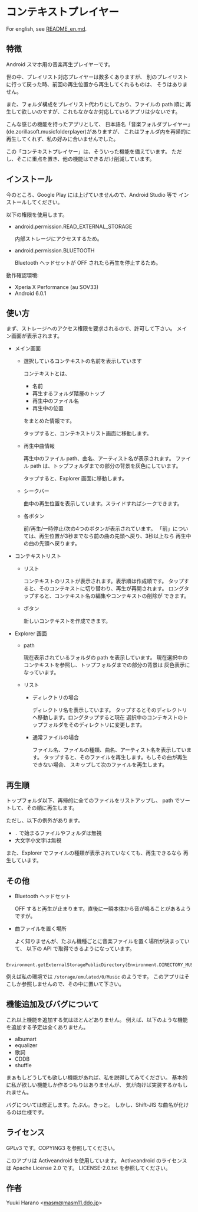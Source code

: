 # コンテキストプレイヤー

For english, see [README_en.md](README_en.md).

## 特徴

Android スマホ用の音楽再生プレイヤーです。

世の中、プレイリスト対応プレイヤーは数多くありますが、
別のプレイリストに行って戻った時、前回の再生位置から再生してくれるものは、
そうはありません。

また、フォルダ構成をプレイリスト代わりにしており、ファイルの path 順に
再生して欲しいのですが、これもなかなか対応しているアプリは少ないです。

こんな感じの機能を持ったアプリとして、
日本語名「音楽フォルダプレイヤー」(de.zorillasoft.musicfolderplayer)がありますが、
これはフォルダ内を再帰的に再生してくれず、私の好みに合いませんでした。

この「コンテキストプレイヤー」は、そういった機能を備えています。
ただし、そこに重点を置き、他の機能はできるだけ削減しています。

## インストール

今のところ、Google Play には上げていませんので、Android Studio 等で
インストールしてください。

以下の権限を使用します。
- android.permission.READ_EXTERNAL_STORAGE

  内部ストレージにアクセスするため。

- android.permission.BLUETOOTH

  Bluetooth ヘッドセットが OFF されたら再生を停止するため。

動作確認環境:
- Xperia X Performance (au SOV33)
- Android 6.0.1

## 使い方

まず、ストレージへのアクセス権限を要求されるので、許可して下さい。
メイン画面が表示されます。

- メイン画面

  - 選択しているコンテキストの名前を表示しています

    コンテキストとは、

      - 名前
      - 再生するフォルダ階層のトップ
      - 再生中のファイル名
      - 再生中の位置

    をまとめた情報です。

    タップすると、コンテキストリスト画面に移動します。

  - 再生中曲情報

    再生中のファイル path、曲名、アーティスト名が表示されます。
    ファイル path は、トップフォルダまでの部分の背景を灰色にしています。
    
    タップすると、Explorer 画面に移動します。

  - シークバー

    曲中の再生位置を表示しています。スライドすればシークできます。

  - 各ボタン

    前/再生/一時停止/次の4つのボタンが表示されています。
    「前」については、再生位置が3秒までなら前の曲の先頭へ戻り、3秒以上なら
    再生中の曲の先頭へ戻ります。

- コンテキストリスト

  - リスト

    コンテキストのリストが表示されます。表示順は作成順です。
    タップすると、そのコンテキストに切り替わり、再生が再開されます。
    ロングタップすると、コンテキスト名の編集やコンテキストの削除が
    できます。

  - ボタン

    新しいコンテキストを作成できます。

- Explorer 画面

  - path

    現在表示されているフォルダの path を表示しています。
    現在選択中のコンテキストを参照し、トップフォルダまでの部分の背景は
    灰色表示になっています。

  - リスト

    - ディレクトリの場合

      ディレクトリ名を表示しています。
      タップするとそのディレクトリへ移動します。ロングタップすると現在
      選択中のコンテキストのトップフォルダをそのディレクトリに変更します。

    - 通常ファイルの場合

      ファイル名、ファイルの種類、曲名、アーティスト名を表示しています。
      タップすると、そのファイルを再生します。もしその曲が再生できない場合、
      スキップして次のファイルを再生します。

## 再生順

トップフォルダ以下、再帰的に全てのファイルをリストアップし、
path でソートして、その順に再生します。

ただし、以下の例外があります。
- `.` で始まるファイルやフォルダは無視
- 大文字小文字は無視

また、Explorer でファイルの種類が表示されていなくても、再生できるなら
再生しています。

## その他

- Bluetooth ヘッドセット

  OFF すると再生が止まります。直後に一瞬本体から音が鳴ることがあるようですが。

- 曲ファイルを置く場所

  よく知りませんが、たぶん機種ごとに音楽ファイルを置く場所が決まっていて、
  以下の API で取得できるようになっています。
```
    Environment.getExternalStoragePublicDirectory(Environment.DIRECTORY_MUSIC);
```
  例えば私の環境では `/storage/emulated/0/Music` のようです。
  このアプリはそこしか参照しませんので、その中に置いて下さい。

## 機能追加及びバグについて

これ以上機能を追加する気はほとんどありません。
例えば、以下のような機能を追加する予定は全くありません。

- albumart
- equalizer
- 歌詞
- CDDB
- shuffle

まぁもしどうしても欲しい機能があれば、私を説得してみてください。
基本的に私が欲しい機能しか作るつもりはありませんが、
気が向けば実装するかもしれません。

バグについては修正します。たぶん。きっと。
しかし、Shift-JIS な曲名が化けるのは仕様です。

## ライセンス

GPLv3 です。COPYING3 を参照してください。

このアプリは Activeandroid を使用しています。
Activeandroid のライセンスは Apache License 2.0 です。
LICENSE-2.0.txt を参照してください。

## 作者

Yuuki Harano &lt;masm@masm11.ddo.jp&gt;

